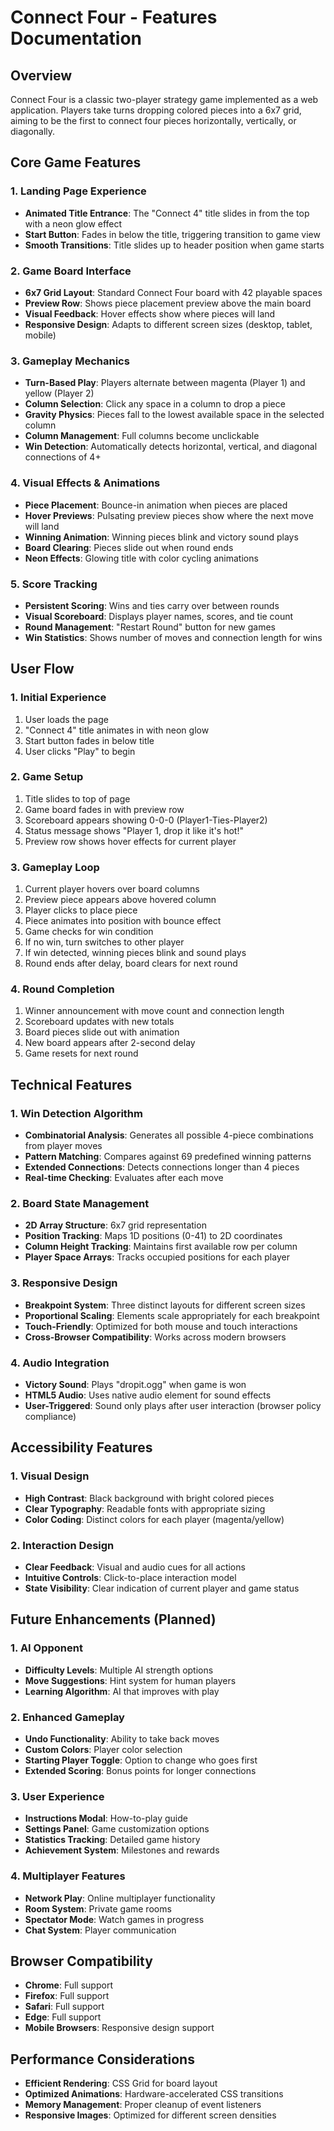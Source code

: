 # Connect Four - Features Documentation

## Overview

Connect Four is a classic two-player strategy game implemented as a web application. Players take turns dropping colored pieces into a 6x7 grid, aiming to be the first to connect four pieces horizontally, vertically, or diagonally.

## Core Game Features

### 1. Landing Page Experience
- **Animated Title Entrance**: The "Connect 4" title slides in from the top with a neon glow effect
- **Start Button**: Fades in below the title, triggering transition to game view
- **Smooth Transitions**: Title slides up to header position when game starts

### 2. Game Board Interface
- **6x7 Grid Layout**: Standard Connect Four board with 42 playable spaces
- **Preview Row**: Shows piece placement preview above the main board
- **Visual Feedback**: Hover effects show where pieces will land
- **Responsive Design**: Adapts to different screen sizes (desktop, tablet, mobile)

### 3. Gameplay Mechanics
- **Turn-Based Play**: Players alternate between magenta (Player 1) and yellow (Player 2)
- **Column Selection**: Click any space in a column to drop a piece
- **Gravity Physics**: Pieces fall to the lowest available space in the selected column
- **Column Management**: Full columns become unclickable
- **Win Detection**: Automatically detects horizontal, vertical, and diagonal connections of 4+

### 4. Visual Effects & Animations
- **Piece Placement**: Bounce-in animation when pieces are placed
- **Hover Previews**: Pulsating preview pieces show where the next move will land
- **Winning Animation**: Winning pieces blink and victory sound plays
- **Board Clearing**: Pieces slide out when round ends
- **Neon Effects**: Glowing title with color cycling animations

### 5. Score Tracking
- **Persistent Scoring**: Wins and ties carry over between rounds
- **Visual Scoreboard**: Displays player names, scores, and tie count
- **Round Management**: "Restart Round" button for new games
- **Win Statistics**: Shows number of moves and connection length for wins

## User Flow

### 1. Initial Experience
1. User loads the page
2. "Connect 4" title animates in with neon glow
3. Start button fades in below title
4. User clicks "Play" to begin

### 2. Game Setup
1. Title slides to top of page
2. Game board fades in with preview row
3. Scoreboard appears showing 0-0-0 (Player1-Ties-Player2)
4. Status message shows "Player 1, drop it like it's hot!"
5. Preview row shows hover effects for current player

### 3. Gameplay Loop
1. Current player hovers over board columns
2. Preview piece appears above hovered column
3. Player clicks to place piece
4. Piece animates into position with bounce effect
5. Game checks for win condition
6. If no win, turn switches to other player
7. If win detected, winning pieces blink and sound plays
8. Round ends after delay, board clears for next round

### 4. Round Completion
1. Winner announcement with move count and connection length
2. Scoreboard updates with new totals
3. Board pieces slide out with animation
4. New board appears after 2-second delay
5. Game resets for next round

## Technical Features

### 1. Win Detection Algorithm
- **Combinatorial Analysis**: Generates all possible 4-piece combinations from player moves
- **Pattern Matching**: Compares against 69 predefined winning patterns
- **Extended Connections**: Detects connections longer than 4 pieces
- **Real-time Checking**: Evaluates after each move

### 2. Board State Management
- **2D Array Structure**: 6x7 grid representation
- **Position Tracking**: Maps 1D positions (0-41) to 2D coordinates
- **Column Height Tracking**: Maintains first available row per column
- **Player Space Arrays**: Tracks occupied positions for each player

### 3. Responsive Design
- **Breakpoint System**: Three distinct layouts for different screen sizes
- **Proportional Scaling**: Elements scale appropriately for each breakpoint
- **Touch-Friendly**: Optimized for both mouse and touch interactions
- **Cross-Browser Compatibility**: Works across modern browsers

### 4. Audio Integration
- **Victory Sound**: Plays "dropit.ogg" when game is won
- **HTML5 Audio**: Uses native audio element for sound effects
- **User-Triggered**: Sound only plays after user interaction (browser policy compliance)

## Accessibility Features

### 1. Visual Design
- **High Contrast**: Black background with bright colored pieces
- **Clear Typography**: Readable fonts with appropriate sizing
- **Color Coding**: Distinct colors for each player (magenta/yellow)

### 2. Interaction Design
- **Clear Feedback**: Visual and audio cues for all actions
- **Intuitive Controls**: Click-to-place interaction model
- **State Visibility**: Clear indication of current player and game status

## Future Enhancements (Planned)

### 1. AI Opponent
- **Difficulty Levels**: Multiple AI strength options
- **Move Suggestions**: Hint system for human players
- **Learning Algorithm**: AI that improves with play

### 2. Enhanced Gameplay
- **Undo Functionality**: Ability to take back moves
- **Custom Colors**: Player color selection
- **Starting Player Toggle**: Option to change who goes first
- **Extended Scoring**: Bonus points for longer connections

### 3. User Experience
- **Instructions Modal**: How-to-play guide
- **Settings Panel**: Game customization options
- **Statistics Tracking**: Detailed game history
- **Achievement System**: Milestones and rewards

### 4. Multiplayer Features
- **Network Play**: Online multiplayer functionality
- **Room System**: Private game rooms
- **Spectator Mode**: Watch games in progress
- **Chat System**: Player communication

## Browser Compatibility

- **Chrome**: Full support
- **Firefox**: Full support
- **Safari**: Full support
- **Edge**: Full support
- **Mobile Browsers**: Responsive design support

## Performance Considerations

- **Efficient Rendering**: CSS Grid for board layout
- **Optimized Animations**: Hardware-accelerated CSS transitions
- **Memory Management**: Proper cleanup of event listeners
- **Responsive Images**: Optimized for different screen densities

